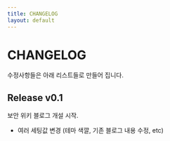 ```yaml
---
title: CHANGELOG
layout: default
---
```


# CHANGELOG

수정사항들은 아래 리스트들로 만들어 집니다.

## Release v0.1

보안 위키 블로그 개설 시작.
- 여러 세팅값 변경 (테마 색깔, 기존 블로그 내용 수정, etc)

